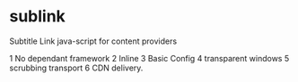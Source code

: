 # sublink
Subtitle Link java-script for content providers

1 No dependant framework
2 Inline 
3 Basic Config
4 transparent windows
5 scrubbing transport
6 CDN delivery.